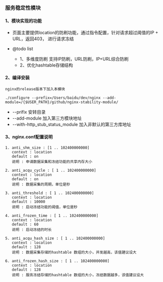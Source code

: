 ### 服务稳定性模块

#### 1、模块实现的功能
- 页面主要提供location的防刷功能，通过指令配置，针对请求超过阈值的IP + URL，返回403， 进行请求冻结

- @todo list
    - 1、多维度防刷 支持IP防刷，URL防刷，IP+URL综合防刷
    - 2、优化hashtable存储结构

#### 2、编译安装
    nginx的release版本下加入本模块

    ./configure --prefix=/Users/baidu/dev/nginx --add-module=/{$USER_PATH}/github/nginx-stability-module/

- --prifix 安转目录
- --add-module 加入第三方模块地址
- --with-http_stub_status_module 加入非默认的第三方库地址

#### 3、nginx.conf配置说明

    1. anti_shm_size : [1 .. 102400000000]  
       context : location 
       default : on 
       说明 : 申请数据采集和冻结功能的共享内存大小 
    
    2. anti_acqu_cycle : [ 1 .. 102400000000]  
       context : location 
       default : on 
       说明 : 数据采集的周期，单位是秒 

    3. anti_threshold : [ 1 .. 102400000000]  
       context : location 
       default : 10000 
       说明 : 启动冻结功能的阈值，单位是秒 
    
    4. anti_frozen_time : [ 1 .. 102400000000]  
       context : location 
       default : 60 
       说明 : 启动冻结的时长 

    5. anti_acqu_hash_size : [ 1 .. 102400000000]  
       context : location 
       default : 128  
       说明 : 数据采集存储的hashtable 数组的大小，并发越高，该值建议设大 

    6. anti_frozen_hash_size : [ 1 .. 102400000000]  
       context : location 
       default : 128 
       说明 : 服务冻结存储的hashtable 数组的大小，冻结数据越多，该值建议设大 


